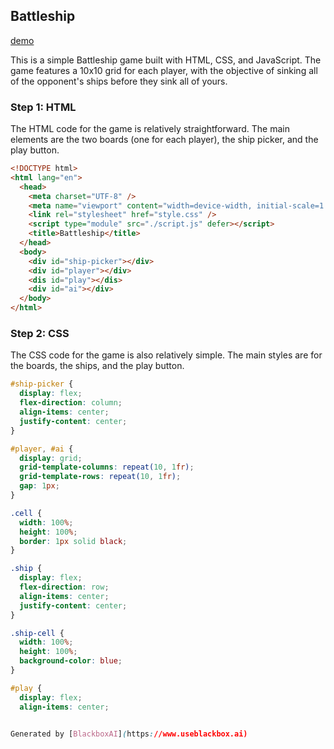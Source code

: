 ## Battleship

[demo](shahriernafis.github.io/Battleship/)

This is a simple Battleship game built with HTML, CSS, and JavaScript. The game features a 10x10 grid for each player, with the objective of sinking all of the opponent's ships before they sink all of yours.

### Step 1: HTML

The HTML code for the game is relatively straightforward. The main elements are the two boards (one for each player), the ship picker, and the play button.

```html
<!DOCTYPE html>
<html lang="en">
  <head>
    <meta charset="UTF-8" />
    <meta name="viewport" content="width=device-width, initial-scale=1.0" />
    <link rel="stylesheet" href="style.css" />
    <script type="module" src="./script.js" defer></script>
    <title>Battleship</title>
  </head>
  <body>
    <div id="ship-picker"></div>
    <div id="player"></div>
    <dis id="play"></dis>
    <div id="ai"></div>
  </body>
</html>
```

### Step 2: CSS

The CSS code for the game is also relatively simple. The main styles are for the boards, the ships, and the play button.

```css
#ship-picker {
  display: flex;
  flex-direction: column;
  align-items: center;
  justify-content: center;
}

#player, #ai {
  display: grid;
  grid-template-columns: repeat(10, 1fr);
  grid-template-rows: repeat(10, 1fr);
  gap: 1px;
}

.cell {
  width: 100%;
  height: 100%;
  border: 1px solid black;
}

.ship {
  display: flex;
  flex-direction: row;
  align-items: center;
  justify-content: center;
}

.ship-cell {
  width: 100%;
  height: 100%;
  background-color: blue;
}

#play {
  display: flex;
  align-items: center;


Generated by [BlackboxAI](https://www.useblackbox.ai)
```

